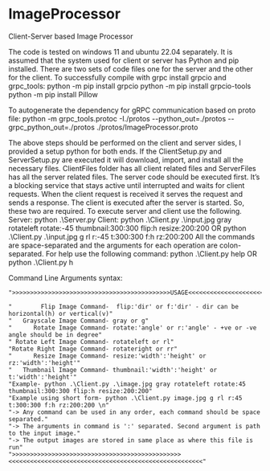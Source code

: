 # ImageProcessor
Client-Server based Image Processor

The code is tested on windows 11 and ubuntu 22.04 separately. It is assumed that the system used for client or server has Python and pip installed. There are two sets of code files one for the server and the other for the client. 
To successfully compile with grpc install grpcio and grpc_tools:
	python -m pip install grpcio
	python -m pip install grpcio-tools
	python -m pip install Pillow

To autogenerate the dependency for gRPC communication based on proto file:
	python -m grpc_tools.protoc -I./protos --python_out=./protos --grpc_python_out=./protos ./protos/ImageProcessor.proto

The above steps should be performed on the client and server sides, I provided a setup python for both ends. If the ClientSetup.py and ServerSetup.py are executed it will download, import, and install all the necessary files. ClientFiles folder has all client related files and ServerFiles has all the server related files.
The server code should be executed first. It’s a blocking service that stays active until interrupted and waits for client requests. When the client request is received it serves the request and sends a response. The client is executed after the server is started. So, these two are required. To execute server and client use the following.
Server: python .\Server.py
Client: 
python .\Client.py .\input.jpg gray rotateleft rotate:-45 thumbnail:300:300 flip:h resize:200:200
OR
python .\Client.py .\input.jpg g rl r:-45 t:300:300 f:h rz:200:200
All the commands are space-separated and the arguments for each operation are colon-separated. For help use the following command:
python .\Client.py help 		OR 		python .\Client.py h


Command Line Arguments syntax:

    ">>>>>>>>>>>>>>>>>>>>>>>>>>>>>>>>>>>>>>>>>>>>USAGE<<<<<<<<<<<<<<<<<<<<<<<<<<<<<<<<<<<<<<<<<<<<<<<<<<<"
    
    "        Flip Image Command-  flip:'dir' or f:'dir' - dir can be horizontal(h) or vertical(v)"
    "   Grayscale Image Command- gray or g"
    "      Rotate Image Command- rotate:'angle' or r:'angle' - +ve or -ve angle should be in degree"
    " Rotate Left Image Command- rotateleft or rl"
    "Rotate Right Image Command- rotateright or rr"
    "      Resize Image Command- resize:'width':'height' or rz:'width':'height'"
    "   Thumbnail Image Command- thumbnail:'width':'height' or t:'width':'height'"
    "Example- python .\Client.py .\image.jpg gray rotateleft rotate:45 thumbnail:300:300 flip:h resize:200:200"
    "Example using short form- python .\Client.py image.jpg g rl r:45 t:300:300 f:h rz:200:200 \n"
    "-> Any command can be used in any order, each command should be space separated."
    "-> The arguments in command is ':' separated. Second argument is path to the input image."
    "-> The output images are stored in same place as where this file is run"
    ">>>>>>>>>>>>>>>>>>>>>>>>>>>>>>>>>>>>>>>>>>>>>>><<<<<<<<<<<<<<<<<<<<<<<<<<<<<<<<<<<<<<<<<<<<<<<<<<<<<<"